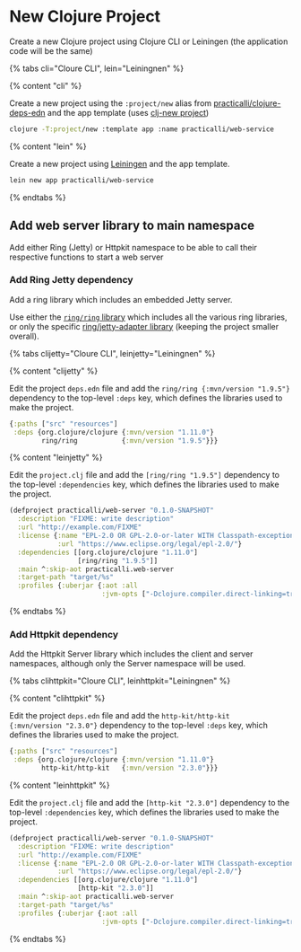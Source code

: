 # New Clojure Project

Create a new Clojure project using Clojure CLI or Leiningen (the application code will be the same)

{% tabs cli="Cloure CLI", lein="Leiningnen" %}

{% content "cli" %}

Create a new project using the `:project/new` alias from [practicalli/clojure-deps-edn]({{book.P9IClojureDepsEdn}}) and the app template (uses [clj-new project](https://github.com/seancorfield/clj-new))

```bash
clojure -T:project/new :template app :name practicalli/web-service
```

{% content "lein" %}

Create a new project using [Leiningen](https://leiningen.org/) and the app template.

```bash
lein new app practicalli/web-service
```

{% endtabs %}


## Add web server library to main namespace

Add either Ring (Jetty) or Httpkit namespace to be able to call their respective functions to start a web server



### Add Ring Jetty dependency

Add a ring library which includes an embedded Jetty server.

Use either the [`ring/ring` library](https://clojars.org/ring) which includes all the various ring libraries, or only the specific [ring/jetty-adapter library](https://clojars.org/ring/ring-jetty-adapter) (keeping the project smaller overall).


{% tabs clijetty="Cloure CLI", leinjetty="Leiningnen" %}

{% content "clijetty" %}

Edit the project `deps.edn` file and add the `ring/ring {:mvn/version "1.9.5"}` dependency to the top-level `:deps` key, which defines the libraries used to make the project.

```clojure
{:paths ["src" "resources"]
 :deps {org.clojure/clojure {:mvn/version "1.11.0"}
        ring/ring           {:mvn/version "1.9.5"}}}
```


{% content "leinjetty" %}

Edit the `project.clj` file and add the `[ring/ring "1.9.5"]` dependency to the top-level `:dependencies` key, which defines the libraries used to make the project.

```clojure
(defproject practicalli/web-server "0.1.0-SNAPSHOT"
  :description "FIXME: write description"
  :url "http://example.com/FIXME"
  :license {:name "EPL-2.0 OR GPL-2.0-or-later WITH Classpath-exception-2.0"
            :url "https://www.eclipse.org/legal/epl-2.0/"}
  :dependencies [[org.clojure/clojure "1.11.0"]
                 [ring/ring "1.9.5"]]
  :main ^:skip-aot practicalli.web-server
  :target-path "target/%s"
  :profiles {:uberjar {:aot :all
                       :jvm-opts ["-Dclojure.compiler.direct-linking=true"]}})

```

{% endtabs %}



### Add Httpkit dependency

Add the Httpkit Server library which includes the client and server namespaces, although only the Server namespace will be used.

{% tabs clihttpkit="Cloure CLI", leinhttpkit="Leiningnen" %}

{% content "clihttpkit" %}

Edit the project `deps.edn` file and add the `http-kit/http-kit   {:mvn/version "2.3.0"}` dependency to the top-level `:deps` key, which defines the libraries used to make the project.

```clojure
{:paths ["src" "resources"]
 :deps {org.clojure/clojure {:mvn/version "1.11.0"}
        http-kit/http-kit   {:mvn/version "2.3.0"}}}
```


{% content "leinhttpkit" %}

Edit the `project.clj` file and add the `[http-kit "2.3.0"]` dependency to the top-level `:dependencies` key, which defines the libraries used to make the project.

```clojure
(defproject practicalli/web-server "0.1.0-SNAPSHOT"
  :description "FIXME: write description"
  :url "http://example.com/FIXME"
  :license {:name "EPL-2.0 OR GPL-2.0-or-later WITH Classpath-exception-2.0"
            :url "https://www.eclipse.org/legal/epl-2.0/"}
  :dependencies [[org.clojure/clojure "1.11.0"]
                 [http-kit "2.3.0"]]
  :main ^:skip-aot practicalli.web-server
  :target-path "target/%s"
  :profiles {:uberjar {:aot :all
                       :jvm-opts ["-Dclojure.compiler.direct-linking=true"]}})

```

{% endtabs %}




<!-- ## Creating project with component lifecycle -->

<!-- TODO: create project with mount -->
<!-- TODO: create project with Integrant REPL and Integrant -->
<!-- TODO: create project with Stuart Siera Component and Component REPL -->

